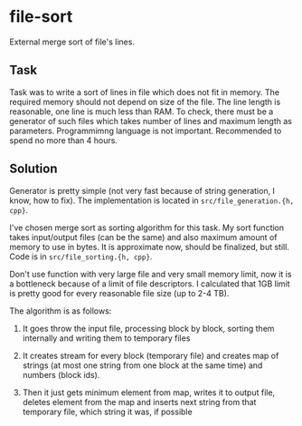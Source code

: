 # file-sort
External merge sort of file's lines.

## Task

Task was to write a sort of lines in file which does not fit in memory.
The required memory should not depend on size of the file. The line length is reasonable, one line is 
much less than RAM. To check, there must be a generator of such files which takes number of lines and maximum length as parameters.
Programmimng language is not important. Recommended to spend no more than 4 hours.

## Solution

Generator is pretty simple (not very fast because of string generation, I know, how to fix). The implementation is
located in `src/file_generation.{h, cpp}`.

I've chosen merge sort as sorting algorithm for this task. My sort function takes input/output files (can be the same) and also
maximum amount of memory to use in bytes. It is approximate now, should be finalized, but still. 
Code is in `src/file_sorting.{h, cpp}`.

Don't use function with very large file and very small memory limit, now it is a bottleneck because of a limit of 
file descriptors. I calculated that 1GB limit is pretty good for every reasonable file size (up to 2-4 TB).

The algorithm is as follows: 

1) It goes throw the input file, processing block by block, sorting them internally and writing them to temporary files

2) It creates stream for every block (temporary file) and creates map of strings (at most one string from one block at the same time)
and numbers (block ids).

3) Then it just gets minimum element from map, writes it to output file, deletes element from the map and inserts next string from that
temporary file, which string it was, if possible
